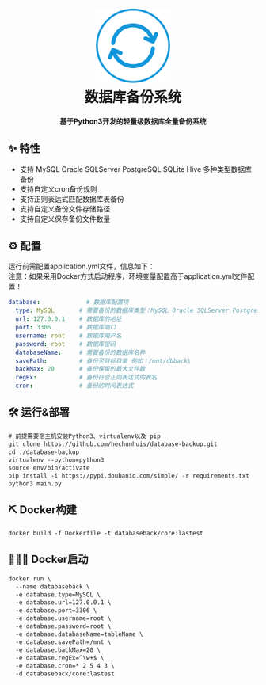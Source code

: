 <h1 align="center">
  <br>
  <a href="https://github.com/hechunhuis/" alt="logo" ><img src="https://github.com/hechunhuis/database-backup/blob/main/static/images/icon.png" width="150"/></a>
  <br>
  数据库备份系统
  <br>
</h1>

<h4 align="center">基于Python3开发的轻量级数据库全量备份系统</h4>

## ✨ 特性
- 支持 MySQL Oracle SQLServer PostgreSQL SQLite Hive 多种类型数据库备份
- 支持自定义cron备份规则
- 支持正则表达式匹配数据库表备份
- 支持自定义备份文件存储路径
- 支持自定义保存备份文件数量
## ⚙️ 配置
运行前需配置application.yml文件，信息如下：<br />
注意：如果采用Docker方式启动程序，环境变量配置高于application.yml文件配置！
```yaml
database:             # 数据库配置项
  type: MySQL       # 需要备份的数据库类型：MySQL Oracle SQLServer PostgreSQL SQLite Hive
  url: 127.0.0.1    # 数据库的地址
  port: 3306        # 数据库端口
  username: root    # 数据库用户名
  password: root    # 数据库密码
  databaseName:     # 需要备份的数据库名称
  savePath:         # 备份至目标目录 例如：/mnt/dbback\
  backMax: 20       # 备份保留的最大文件数
  regEx:            # 备份符合正则表达式的表名
  cron:             # 备份的时间表达式
```
## 🛠️ 运行&部署
```shell
# 前提需要宿主机安装Python3、virtualenv以及 pip
git clone https://github.com/hechunhuis/database-backup.git
cd ./database-backup
virtualenv --python=python3
source env/bin/activate
pip install -i https://pypi.doubanio.com/simple/ -r requirements.txt
python3 main.py
```

## ⛏ Docker构建
```shell
docker build -f Dockerfile -t databaseback/core:lastest
```
## 🚴🏻‍♀️ Docker启动
```shell
docker run \
  --name databaseback \
  -e database.type=MySQL \
  -e database.url=127.0.0.1 \
  -e database.port=3306 \
  -e database.username=root \
  -e database.password=root \
  -e database.databaseName=tableName \
  -e database.savePath=/mnt \
  -e database.backMax=20 \
  -e database.regEx=^\w+$ \
  -e database.cron=* 2 5 4 3 \
  -d databaseback/core:lastest
```
